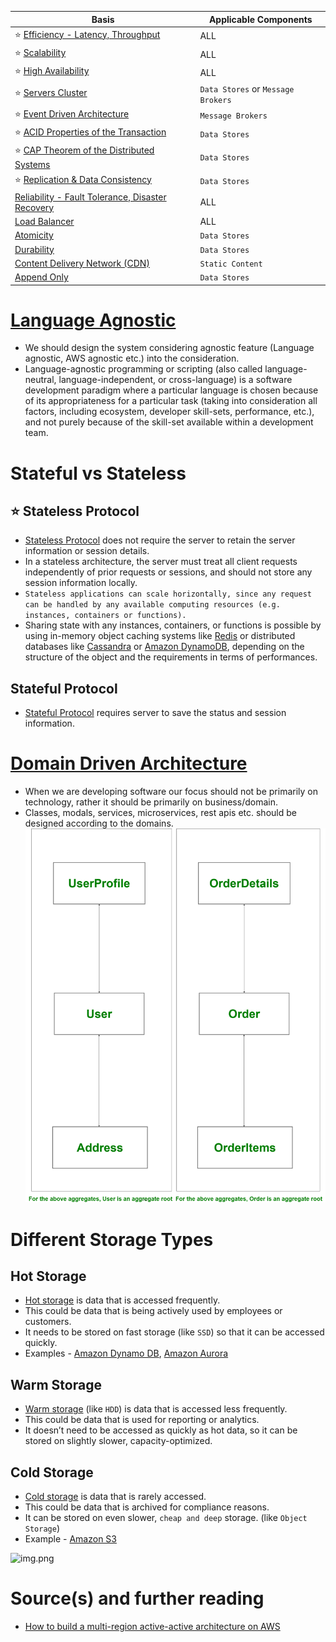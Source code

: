 
| Basis                                                                                   | Applicable Components              |
|-----------------------------------------------------------------------------------------|------------------------------------|
| :star: [Efficiency - Latency, Throughput](LatencyThroughput.md)                         | ALL                                |
| :star: [Scalability](Scalability.md)                                                    | ALL                                |
| :star: [High Availability](HighAvailability.md)                                         | ALL                                |
| :star: [Servers Cluster](ServersCluster.md)                                             | `Data Stores` or `Message Brokers` |
| :star: [Event Driven Architecture](EventDrivenArchitecture.md)                          | `Message Brokers`                  |
| :star: [ACID Properties of the Transaction](ACIDPropertyTransaction.md)                 | `Data Stores`                      |
| :star: [CAP Theorem of the Distributed Systems](CAPTheorem.md)                          | `Data Stores`                      |
| :star: [Replication & Data Consistency](ReplicationAndDataConsistency.md)               | `Data Stores`                      |
| [Reliability - Fault Tolerance, Disaster Recovery](FaultTolerance&DisasterRecovery.md)  | ALL                                |
| [Load Balancer](LoadBalancer.md)                                                        | ALL                                |
| [Atomicity](Atomicity.md)                                                               | `Data Stores`                      |
| [Durability](Durability.md)                                                             | `Data Stores`                      |
| [Content Delivery Network (CDN)](CDNs.md)                                               | `Static Content`                   |
| [Append Only](Append-Only.md)                                       | `Data Stores`                      |


# [Language Agnostic](https://en.wikipedia.org/wiki/Language-agnostic)
- We should design the system considering agnostic feature (Language agnostic, AWS agnostic etc.) into the consideration.
- Language-agnostic programming or scripting (also called language-neutral, language-independent, or cross-language) is a software development paradigm where a particular language is chosen because of its appropriateness for a particular task (taking into consideration all factors, including ecosystem, developer skill-sets, performance, etc.), and not purely because of the skill-set available within a development team.

# Stateful vs Stateless

## :star: Stateless Protocol
- [Stateless Protocol](https://www.geeksforgeeks.org/difference-between-stateless-and-stateful-protocol/) does not require the server to retain the server information or session details.
- In a stateless architecture, the server must treat all client requests independently of prior requests or sessions, and should not store any session information locally.
- `Stateless applications can scale horizontally, since any request can be handled by any available computing resources (e.g. instances, containers or functions).`
- Sharing state with any instances, containers, or functions is possible by using in-memory object caching systems like [Redis](../3_DatabaseComponents/In-Memory-Cache/Redis) or distributed databases like [Cassandra](../3_DatabaseComponents/NoSQL-Databases/ApacheCasandra.md) or [Amazon DynamoDB](../../2_AWSComponents/6_DatabaseServices/AmazonDynamoDB/Readme.md), depending on the structure of the object and the requirements in terms of performances.

## Stateful Protocol
- [Stateful Protocol](https://www.geeksforgeeks.org/difference-between-stateless-and-stateful-protocol/) requires server to save the status and session information.

# [Domain Driven Architecture](https://www.geeksforgeeks.org/domain-driven-design-ddd/)
- When we are developing software our focus should not be primarily on technology, rather it should be primarily on business/domain.
- Classes, modals, services, microservices, rest apis etc. should be designed according to the domains.
![img.png](assests/domain_driven_design.png)

# Different Storage Types

## Hot Storage
- [Hot storage](https://www.ctera.com/company/blog/differences-hot-warm-cold-file-storage/) is data that is accessed frequently. 
- This could be data that is being actively used by employees or customers. 
- It needs to be stored on fast storage (like `SSD`) so that it can be accessed quickly.
- Examples - [Amazon Dynamo DB](../../2_AWSComponents/6_DatabaseServices/AmazonDynamoDB/Readme.md), [Amazon Aurora](../../2_AWSComponents/6_DatabaseServices/AmazonAurora)

## Warm Storage
- [Warm storage](https://www.ctera.com/company/blog/differences-hot-warm-cold-file-storage/) (like `HDD`) is data that is accessed less frequently. 
- This could be data that is used for reporting or analytics. 
- It doesn’t need to be accessed as quickly as hot data, so it can be stored on slightly slower, capacity-optimized.

## Cold Storage
- [Cold storage](https://www.ctera.com/company/blog/differences-hot-warm-cold-file-storage/) is data that is rarely accessed. 
- This could be data that is archived for compliance reasons. 
- It can be stored on even slower, `cheap and deep` storage. (like `Object Storage`)
- Example - [Amazon S3](../../2_AWSComponents/7_StorageServices/AmazonS3.md)

![img.png](https://www.ctera.com/wp-content/uploads/2019/02/Ctera-Cool-Medium-Hot-Graphic-051122.jpg)

# Source(s) and further reading
- [How to build a multi-region active-active architecture on AWS](https://acloudguru.com/blog/engineering/why-and-how-do-we-build-a-multi-region-active-active-architecture)


